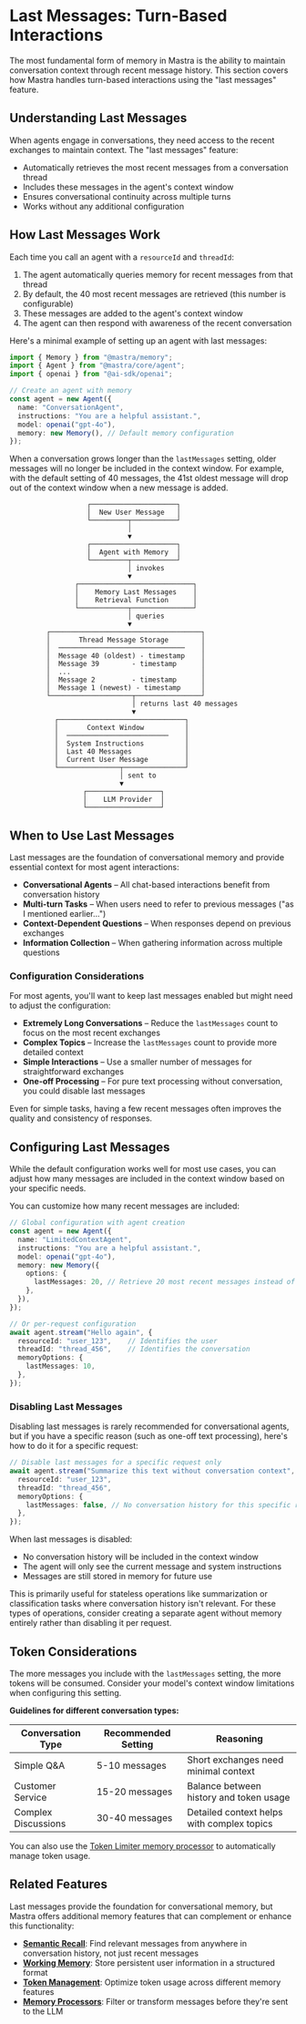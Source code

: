 # Last Messages: Turn-Based Interactions

The most fundamental form of memory in Mastra is the ability to maintain conversation context through recent message history. This section covers how Mastra handles turn-based interactions using the "last messages" feature.

## Understanding Last Messages

When agents engage in conversations, they need access to the recent exchanges to maintain context. The "last messages" feature:

- Automatically retrieves the most recent messages from a conversation thread
- Includes these messages in the agent's context window
- Ensures conversational continuity across multiple turns
- Works without any additional configuration

## How Last Messages Work

Each time you call an agent with a `resourceId` and `threadId`:

1. The agent automatically queries memory for recent messages from that thread
2. By default, the 40 most recent messages are retrieved (this number is configurable)
3. These messages are added to the agent's context window
4. The agent can then respond with awareness of the recent conversation

Here's a minimal example of setting up an agent with last messages:

```typescript
import { Memory } from "@mastra/memory";
import { Agent } from "@mastra/core/agent";
import { openai } from "@ai-sdk/openai";

// Create an agent with memory
const agent = new Agent({
  name: "ConversationAgent",
  instructions: "You are a helpful assistant.",
  model: openai("gpt-4o"),
  memory: new Memory(), // Default memory configuration
});
```

When a conversation grows longer than the `lastMessages` setting, older messages will no longer be included in the context window. For example, with the default setting of 40 messages, the 41st oldest message will drop out of the context window when a new message is added.

```text
                   ┌─────────────────────┐
                   │  New User Message   │
                   └─────────┬───────────┘
                             │
                             ▼
                   ┌─────────────────────┐
                   │  Agent with Memory  │
                   └─────────┬───────────┘
                             │ invokes
                             ▼
                ┌────────────────────────────┐
                │    Memory Last Messages    │
                │    Retrieval Function      │
                └────────────┬───────────────┘
                             │ queries
                             ▼
         ┌─────────────────────────────────────┐
         │       Thread Message Storage        │
         │  ───────────────────────────────    │
         │  Message 40 (oldest) - timestamp    │
         │  Message 39        - timestamp      │
         │  ...                                │
         │  Message 2         - timestamp      │
         │  Message 1 (newest) - timestamp     │
         └────────────────────┬────────────────┘
                              │ returns last 40 messages
                              ▼
           ┌───────────────────────────────┐
           │       Context Window          │
           │  ─────────────────────────    │
           │  System Instructions          │
           │  Last 40 Messages             │
           │  Current User Message         │
           └───────────────┬───────────────┘
                           │ sent to
                           ▼
                  ┌──────────────────┐
                  │    LLM Provider  │
                  └──────────────────┘
```

## When to Use Last Messages

Last messages are the foundation of conversational memory and provide essential context for most agent interactions:

- **Conversational Agents** – All chat-based interactions benefit from conversation history
- **Multi-turn Tasks** – When users need to refer to previous messages ("as I mentioned earlier...")
- **Context-Dependent Questions** – When responses depend on previous exchanges
- **Information Collection** – When gathering information across multiple questions

### Configuration Considerations

For most agents, you'll want to keep last messages enabled but might need to adjust the configuration:

- **Extremely Long Conversations** – Reduce the `lastMessages` count to focus on the most recent exchanges
- **Complex Topics** – Increase the `lastMessages` count to provide more detailed context
- **Simple Interactions** – Use a smaller number of messages for straightforward exchanges
- **One-off Processing** – For pure text processing without conversation, you could disable last messages

Even for simple tasks, having a few recent messages often improves the quality and consistency of responses.

## Configuring Last Messages

While the default configuration works well for most use cases, you can adjust how many messages are included in the context window based on your specific needs.

You can customize how many recent messages are included:

```typescript
// Global configuration with agent creation
const agent = new Agent({
  name: "LimitedContextAgent",
  instructions: "You are a helpful assistant.",
  model: openai("gpt-4o"),
  memory: new Memory({
    options: {
      lastMessages: 20, // Retrieve 20 most recent messages instead of default 40
    },
  }),
});

// Or per-request configuration
await agent.stream("Hello again", {
  resourceId: "user_123",    // Identifies the user
  threadId: "thread_456",    // Identifies the conversation
  memoryOptions: {
    lastMessages: 10,        
  },
});
```

### Disabling Last Messages

Disabling last messages is rarely recommended for conversational agents, but if you have a specific reason (such as one-off text processing), here's how to do it for a specific request:

```typescript
// Disable last messages for a specific request only
await agent.stream("Summarize this text without conversation context", {
  resourceId: "user_123",
  threadId: "thread_456",
  memoryOptions: {
    lastMessages: false, // No conversation history for this specific request
  },
});
```

When last messages is disabled:
- No conversation history will be included in the context window
- The agent will only see the current message and system instructions
- Messages are still stored in memory for future use

This is primarily useful for stateless operations like summarization or classification tasks where conversation history isn't relevant. For these types of operations, consider creating a separate agent without memory entirely rather than disabling it per request.

## Token Considerations

The more messages you include with the `lastMessages` setting, the more tokens will be consumed. Consider your model's context window limitations when configuring this setting.

**Guidelines for different conversation types:**

| Conversation Type     | Recommended Setting | Reasoning                                   |
|-----------------------|---------------------|---------------------------------------------|
| Simple Q&A            | 5-10 messages       | Short exchanges need minimal context        |
| Customer Service      | 15-20 messages      | Balance between history and token usage     |
| Complex Discussions   | 30-40 messages      | Detailed context helps with complex topics  |

You can also use the [Token Limiter memory processor](../5-configuring-memory/5.2-memory-processors.md) to automatically manage token usage.

## Related Features

Last messages provide the foundation for conversational memory, but Mastra offers additional memory features that can complement or enhance this functionality:

- **[Semantic Recall](./3.2-semantic-recall.md)**: Find relevant messages from anywhere in conversation history, not just recent messages
- **[Working Memory](./3.3-working-memory.md)**: Store persistent user information in a structured format
- **[Token Management](./3.5-token-management.md)**: Optimize token usage across different memory features
- **[Memory Processors](../5-configuring-memory/5.2-memory-processors.md)**: Filter or transform messages before they're sent to the LLM 
